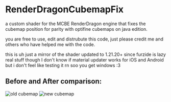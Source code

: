 # RenderDragonCubemapFix
a custom shader for the MCBE RenderDragon engine that fixes the cubemap position for parity with optifine cubemaps on java edition.

you are free to use, edit and distrubute this code, just please credit me and others who have helped me with the code.

this is uh just a mirror of the shader updated to 1.21.20+ since furzide is lazy
real stuff though I don't know if material updater works for iOS and Android but i don't feel like testing it rn soo you get windows :3

## Before and After comparison:
![old cubemap](https://github.com/Furzide/RenderDragonCubemapFix/assets/107897758/0ebb3a1a-e1e4-46fb-aaed-a60e3b99fdde)
![new cubemap](https://github.com/Furzide/RenderDragonCubemapFix/assets/107897758/f6089879-f93f-45da-98cb-91308a135fea)



